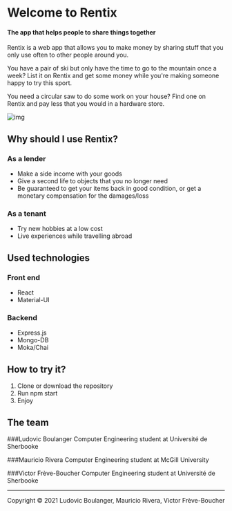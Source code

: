 # Welcome to Rentix

#### The app that helps people to share things together
Rentix is a web app that allows you to make money by sharing 
stuff that you only use often to other people around you. 

You have a pair of ski but only have the time to go to the mountain once a week? 
List it on Rentix and get some money while you're making someone happy to try this sport.

You need a circular saw to do some work on your house? Find one on Rentix and pay less that you would in a hardware store.

![img](https://i.imgur.com/59SHnNZ.png)

## Why should I use Rentix?

### As a lender
- Make a side income with your goods
- Give a second life to objects that you no longer need 
- Be guaranteed to get your items back in good condition, or get a monetary compensation for the damages/loss

### As a tenant
- Try new hobbies at a low cost
- Live experiences while travelling abroad

## Used technologies
### Front end
- React
- Material-UI

### Backend
- Express.js
- Mongo-DB
- Moka/Chai

## How to try it?
1. Clone or download the repository
2. Run npm start
3. Enjoy

## The team

###Ludovic Boulanger
Computer Engineering student at Université de Sherbooke

###Mauricio Rivera
Computer Engineering student at McGill University

###Victor Frève-Boucher
Computer Engineering student at Université de Sherbooke
___
Copyright © 2021 Ludovic Boulanger, Mauricio Rivera, Victor Frève-Boucher

